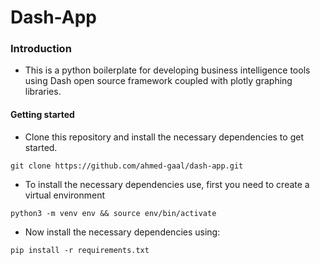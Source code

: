 # Dash-App
### Introduction

*   This is a python boilerplate for developing business intelligence tools using
    Dash open source framework coupled with plotly graphing libraries.

#### Getting started
*   Clone this repository and install the necessary dependencies to get started.

```
git clone https://github.com/ahmed-gaal/dash-app.git 
```

*   To install the necessary dependencies use, first you need to create a virtual
    environment

```
python3 -m venv env && source env/bin/activate
```

*   Now install the necessary dependencies using:

```
pip install -r requirements.txt
```
